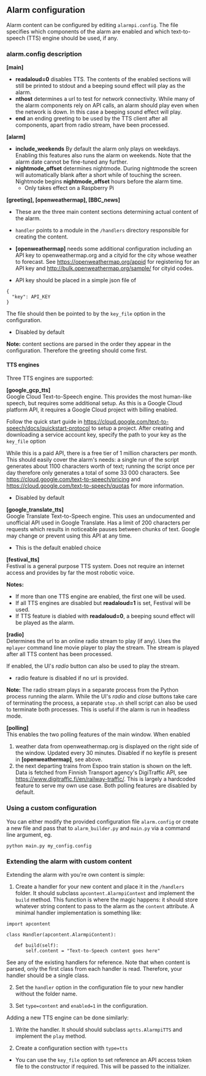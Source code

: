 
## Alarm configuration
Alarm content can be configured by editing `alarmpi.config`.
The file specifies which components of the alarm are enabled and which text-to-speech (TTS) engine should be used, if any.

### alarm.config description

**[main]**  
  * **readaloud=0** disables TTS. The contents of the enabled sections will still be printed to stdout and a beeping sound effect will play as the alarm.
  * **nthost** determines a url to test for network connectivity. While many of the alarm components rely on API calls, an alarm should play even when the network is down. In this case a beeping sound effect will play.
  * **end** an ending greeting to be used by the TTS client after all components, apart from radio stream, have been processed.

**[alarm]**  
  * **include_weekends** By default the alarm only plays on weekdays. Enabling this features also runs the alarm on weekends. Note that the alarm date cannot be fine-tuned any further.
  * **nightmode_offset** determines nightmode. During nightmode the screen will automatically blank after a short while of touching the screen. Nightmode begins **nightmode_offset** hours before the alarm time.
    * Only takes effect on a Raspberry Pi

**[greeting], [openweathermap], [BBC_news]**  
  * These are the three main content sections determining actual content of the alarm.
  * `handler` points to a module in the `/handlers` directory responsible for creating the content.

   * **[openweathermap]** needs some additional configuration including an API key to openweathermap.org and a cityid for the city whose weather to forecast. See https://openweathermap.org/appid for registering for an API key and http://bulk.openweathermap.org/sample/ for cityid codes.
   * API key should be placed in a simple json file of
   ```
   {
     "key": API_KEY
   }
   ```
   The file should then be pointed to by the `key_file` option in the configuration.
   * Disabled by default

**Note:** content sections are parsed in the order they appear in the configuration. Therefore the greeting should come first.


#### TTS engines  
Three TTS engines are supported:  

**[google_gcp_tts]**  
Google Cloud Text-to-Speech engine. This provides the most human-like speech, but requires some additional setup. As this is a Google Cloud platform API, it requires a Google Cloud project with billing enabled.

Follow the quick start guide in https://cloud.google.com/text-to-speech/docs/quickstart-protocol to setup a project. After creating and downloading a service account key, specify the path to your key as the `key_file` option

While this is a paid API, there is a free tier of 1 million characters per month. This should easily cover the alarm's needs: a single run of the script generates about 1100 characters worth of text; running the script once per day therefore only generates a total of some 33 000 characters. See https://cloud.google.com/text-to-speech/pricing and https://cloud.google.com/text-to-speech/quotas for more information.
  * Disabled by default

**[google_translate_tts]**  
Google Translate Text-to-Speech engine. This uses an undocumented and unofficial API used in Google Translate. Has a limit of 200 characters per requests which results in noticeable pauses between chunks of text. Google may change or prevent using this API at any time.
  * This is the default enabled choice

**[festival_tts]**  
Festival is a general purpose TTS system. Does not require an internet access and provides by far the most robotic voice.


**Notes:**
 * If more than one TTS engine are enabled, the first one will be used.
 * If all TTS engines are disabled but **readaloud=1** is set, Festival will be used.
 * If TTS feature is diabled with **readaloud=0**, a beeping sound effect will be played as the alarm.

**[radio]**  
Determines the url to an online radio stream to play (if any). Uses the `mplayer` command line movie player to play the stream. The stream is played after all TTS content has been processed.

If enabled, the UI's _radio_ button can also be used to play the stream.
 * radio feature is disabled if no url is provided.

**Note:** The radio stream plays in a separate process from the Python process running the alarm. While the UI's _radio_ and _close_ buttons take care of terminating the process, a separate `stop.sh` shell script can also be used to terminate both processes. This is useful if the alarm is run in headless mode.

**[polling]**  
This enables the two polling features of the main window. When enabled
  1. weather data from openweathermap.org is displayed on the right side of the window. Updated every 30 minutes. Disabled if no keyfile is present in **[openweathermap]**, see above.
  2. the next departing trains from Espoo train station is shown on the left. Data is fetched from Finnish Transport agency's DigiTraffic API, see https://www.digitraffic.fi/en/railway-traffic/. This is largely a hardcoded feature to serve my own use case.
Both polling features are disabled by default.

### Using a custom configuration
You can either modify the provided configuration file `alarm.config` or create a new file and pass that to `alarm_builder.py` and `main.py` via a command line argument, eg.
```
python main.py my_config.config
```

### Extending the alarm with custom content
Extending the alarm with you're own content is simple:

 1. Create a handler for your new content and place it in the `/handlers` folder. It should subclass `apcontent.AlarmpiContent` and implement the `build` method. This function is where the magic happens: it should store whatever string content to pass to the alarm as the `content` attribute. A minimal handler implementation is something like:
 ```
 import apcontent

 class Handler(apcontent.AlarmpiContent):

    def build(self):
        self.content = "Text-to-Speech content goes here"
 ```

 See any of the existing handlers for reference. Note that when content is parsed, only the first class from each handler is read. Therefore, your handler should be a single class.

 2. Set the `handler` option in the configuration file to your new handler without the folder name.

 3. Set `type=content` and `enabled=1` in the configuration.

Adding a new TTS engine can be done similarly:

 1. Write the handler. It should should subclass `aptts.AlarmpiTTS` and implement the `play` method.

 2. Create a configuration section with `type=tts`

  * You can use the `key_file` option to set reference an API access token file to the constructor if required. This will be passed to the initializer.
